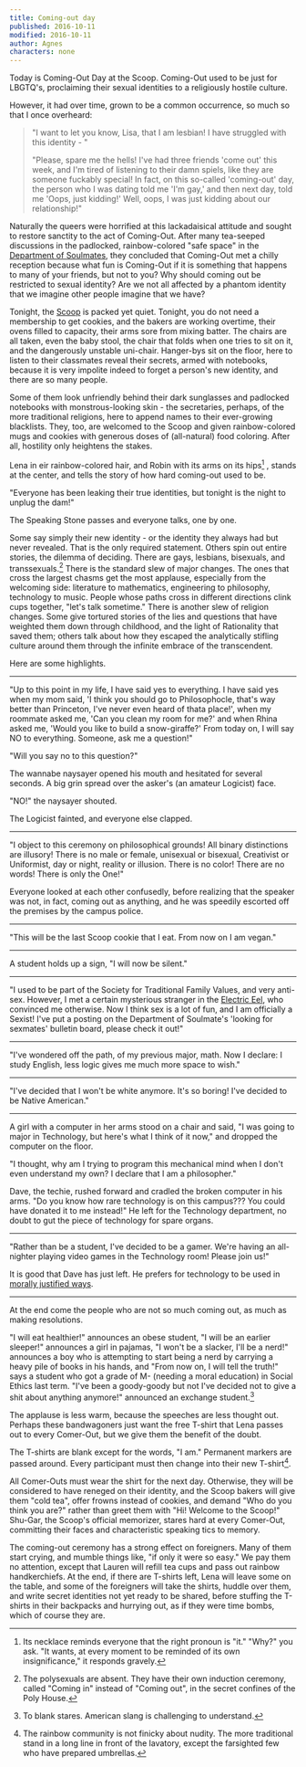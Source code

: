 ```yaml
---
title: Coming-out day
published: 2016-10-11
modified: 2016-10-11
author: Agnes
characters: none
---
```


Today is Coming-Out Day at the Scoop. Coming-Out used to be just for LBGTQ's, proclaiming their sexual identities to a religiously hostile culture. 

<!--more-->

However, it had over time, grown to be a common occurrence, so much so that I once overheard:

> "I want to let you know, Lisa, that I am lesbian! I have struggled with this identity - "
> 
> "Please, spare me the hells! I've had three friends 'come out' this week, and I'm tired of listening to their damn spiels, like they are someone fuckably special! In fact, on this so-called 'coming-out' day, the person who I was dating told me 'I'm gay,' and then next day, told me 'Oops, just kidding!' Well, oops, I was just kidding about our relationship!"

Naturally the queers were horrified at this lackadaisical attitude and sought to restore sanctity to the act of Coming-Out. After many tea-seeped discussions in the padlocked, rainbow-colored "safe space" in the [Department of Soulmates](department-of-soulmates.html), they concluded that Coming-Out met a chilly reception because what fun is Coming-Out if it is something that happens to many of your friends, but not to you? Why should coming out be restricted to sexual identity? Are we not all affected by a phantom identity that we imagine other people imagine that we have? 

Tonight, the [Scoop](the-scoop.html) is packed yet quiet. Tonight, you do not need a membership to get cookies, and the bakers are working overtime, their ovens filled to capacity, their arms sore from mixing batter. The chairs are all taken, even the baby stool, the chair that folds when one tries to sit on it, and the dangerously unstable uni-chair. Hanger-bys sit on the floor, here to listen to their classmates reveal their secrets, armed with notebooks, because it is very impolite indeed to forget a person's new identity, and there are so many people. 

Some of them look unfriendly behind their dark sunglasses and padlocked notebooks with monstrous-looking skin - the secretaries, perhaps, of the more traditional religions, here to append names to their ever-growing blacklists. They, too, are welcomed to the Scoop and given rainbow-colored mugs and cookies with generous doses of (all-natural) food coloring. After all, hostility only heightens the stakes.

Lena in eir rainbow-colored hair, and Robin with its arms on its hips[^f1] , stands at the center, and tells the story of how hard coming-out used to be. 

[^f1]: Its necklace reminds everyone that the right pronoun is "it." "Why?" you ask. "It wants, at every moment to be reminded of its own insignificance," it responds gravely.

"Everyone has been leaking their true identities, but tonight is the night to unplug the dam!"

The Speaking Stone passes and everyone talks, one by one. 

Some say simply their new identity - or the identity they always had but never revealed. That is the only required statement. Others spin out entire stories, the dilemma of deciding. There are gays, lesbians, bisexuals, and transsexuals.[^f2]  There is the standard slew of major changes. The ones that cross the largest chasms get the most applause, especially from the welcoming side: literature to mathematics, engineering to philosophy, technology to music. People whose paths cross in different directions clink cups together, "let's talk sometime." There is another slew of religion changes. Some give tortured stories of the lies and questions that have weighted them down through childhood, and the light of Rationality that saved them; others talk about how they escaped the analytically stifling culture around them through the infinite embrace of the transcendent. 

Here are some highlights.

[^f2]: The polysexuals are absent. They have their own induction ceremony, called "Coming in" instead of "Coming out", in the secret confines of the Poly House.

<hr>

"Up to this point in my life, I have said yes to everything. I have said yes when my mom said, 'I think you should go to Philosophocle, that's way better than Princeton, I've never even heard of thata place!', when my roommate asked me, 'Can you clean my room for me?' and when Rhina asked me, 'Would you like to build a snow-giraffe?' From today on, I will say NO to everything. Someone, ask me a question!"

"Will you say no to this question?"

The wannabe naysayer opened his mouth and hesitated for several seconds. A big grin spread over the asker's (an amateur Logicist) face. 

"NO!" the naysayer shouted.

The Logicist fainted, and everyone else clapped.

<hr>

"I object to this ceremony on philosophical grounds! All binary distinctions are illusory! There is no male or female, unisexual or bisexual, Creativist or Uniformist, day or night, reality or illusion. There is no color! There are no words! There is only the One!"

Everyone looked at each other confusedly, before realizing that the speaker was not, in fact, coming out as anything, and he was speedily escorted off the premises by the campus police.

<hr>

"This will be the last Scoop cookie that I eat. From now on I am vegan."

<hr>

A student holds up a sign, "I will now be silent."

<hr>

"I used to be part of the Society for Traditional Family Values, and very anti-sex. However, I met a certain mysterious stranger in the [Electric Eel](the-street.html), who convinced me otherwise. Now I think sex is a lot of fun, and I am officially a Sexist! I've put a posting on the Department of Soulmate's 'looking for sexmates' bulletin board, please check it out!"

<hr>

"I've wondered off the path, of my previous major, math. Now I declare: I study English, less logic gives me much more space to wish."

<hr>

"I've decided that I won't be white anymore. It's so boring! I've decided to be Native American."

<hr>

A girl with a computer in her arms stood on a chair and said, "I was going to major in Technology, but here's what I think of it now," and dropped the computer on the floor.

"I thought, why am I trying to program this mechanical mind when I don't even understand my own? I declare that I am a philosopher."

Dave, the techie, rushed forward and cradled the broken computer in his arms. "Do you know how rare technology is on this campus??? You could have donated it to me instead!" He left for the Technology department, no doubt to gut the piece of technology for spare organs.

<hr>

"Rather than be a student, I've decided to be a gamer. We're having an all-nighter playing video games in the Technology room! Please join us!" 

It is good that Dave has just left. He prefers for technology to be used in [morally justified ways](bloodfields.html).

<hr>

At the end come the people who are not so much coming out, as much as making resolutions.

"I will eat healthier!" announces an obese student, "I will be an earlier sleeper!" announces a girl in pajamas, "I won't be a slacker, I'll be a nerd!" announces a boy who is attempting to start being a nerd by carrying a heavy pile of books in his hands, and "From now on, I will tell the truth!" says a student who got a grade of M- (needing a moral education) in Social Ethics last term. "I've been a goody-goody but not I've decided not to give a shit about anything anymore!" announced an exchange student.[^f3]

[^f3]: To blank stares. American slang is challenging to understand.

The applause is less warm, because the speeches are less thought out. Perhaps these bandwagoners just want the free T-shirt that Lena passes out to every Comer-Out, but we give them the benefit of the doubt. 

The T-shirts are blank except for the words, "I am." Permanent markers are passed around. Every participant must then change into their new T-shirt[^f4].

[^f4]: The rainbow community is not finicky about nudity. The more traditional stand in a long line in front of the lavatory, except the farsighted few who have prepared umbrellas.

All Comer-Outs must wear the shirt for the next day. Otherwise, they will be considered to have reneged on their identity, and the Scoop bakers will give them "cold tea", offer frowns instead of cookies, and demand "Who do you think you are?" rather than greet them with "Hi! Welcome to the Scoop!" Shu-Gar, the Scoop's official memorizer, stares hard at every Comer-Out, committing their faces and characteristic speaking tics to memory.

The coming-out ceremony has a strong effect on foreigners. Many of them start crying, and mumble things like, "if only it were so easy." We pay them no attention, except that Lauren will refill tea cups and pass out rainbow handkerchiefs. At the end, if there are T-shirts left, Lena will leave some on the table, and some of the foreigners will take the shirts, huddle over them, and write secret identities not yet ready to be shared, before stuffing the T-shirts in their backpacks and hurrying out, as if they were time bombs, which of course they are. 

